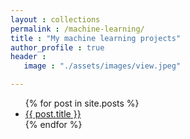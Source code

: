 ```yaml
---
layout : collections
permalink : /machine-learning/
title : "My machine learning projects"
author_profile : true
header :
   image : "./assets/images/view.jpeg"

---
```


<ul>
  {% for post in site.posts %}
    <li>
      <a href="{{ post.permalink }}">{{ post.title }}</a>
    </li>
  {% endfor %}
</ul>